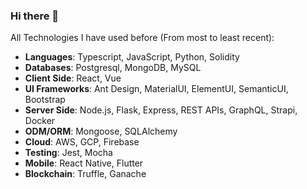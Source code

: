 ### Hi there 👋

All Technologies I have used before (From most to least recent):

- **Languages**: Typescript, JavaScript, Python, Solidity
- **Databases**: Postgresql, MongoDB, MySQL
- **Client Side**: React, Vue
- **UI Frameworks**: Ant Design, MaterialUI, ElementUI, SemanticUI, Bootstrap
- **Server Side**: Node.js, Flask, Express, REST APIs, GraphQL, Strapi, Docker
- **ODM/ORM**: Mongoose, SQLAlchemy
- **Cloud**: AWS, GCP, Firebase
- **Testing**: Jest, Mocha
- **Mobile**: React Native, Flutter
- **Blockchain**: Truffle, Ganache

<!--
- AWS: EC2, S3, DynamoDB, Lambda
- GCP: Cloud Functions, Cloud Run, App Engine, AI Platform
- Firebase: Authentication, Firestore, Storage, Functions

**marktanrj/marktanrj** is a ✨ _special_ ✨ repository because its `README.md` (this file) appears on your GitHub profile.

Here are some ideas to get you started:

- 🔭 I’m currently working on ...
- 🌱 I’m currently learning ...
- 👯 I’m looking to collaborate on ...
- 🤔 I’m looking for help with ...
- 💬 Ask me about ...
- 📫 How to reach me: ...
- 😄 Pronouns: ...
- ⚡ Fun fact: ...
-->
